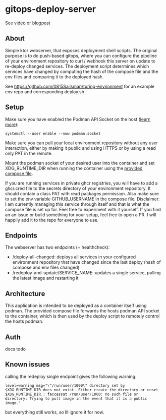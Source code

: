 # gitops-deploy-server

See [video](https://youtu.be/JBilwVpcRb0) or [blogpost](https://blog.shonk.software/posts/gitops/
)

## About
Simple ktor webserver, that exposes deployment shell scripts. The original purpose is to do push-based gitops,
where you can configure the pipeline of your environment repository to curl / webhook this server on update to re-deploy changed services.
The deployment script determines which services have changed by computing the hash of the compose file and the env files and comparing it to the deployed hash.

See https://github.com/0815Sailsman/turing-environment for an example env repo and corresponding deploy.sh

## Setup
Make sure you have enabled the Podman API Socket on the host ([learn more](https://github.com/containers/podman/blob/main/docs/tutorials/socket_activation.md)):

`systemctl --user enable --now podman.socket`

Make sure you can pull your local environment repository without any user interaction, either by making it public and using HTTPS or by using a read only PAT in the remote.

Mount the podman socket of your desired user into the container and set XDG_RUNTIME_DIR when running the container using the [provided compose file](podman-compose.yml).

If you are running services in private ghcr registries, you will have to add a ghcr.cred file to the secrets directory of your environment repository.
It should contain a class PAT with read packages permission. Also make sure to set the env variable GITHUB_USERNAME in the compose file.
Disclaimer:
I am currently managing this service through itself and that is what the compose file is set up for.
Feel free to experiment with it yourself. If you find an an issue or build something for your setup, feel free to open a PR.
I will happily add it to the repo for everyone to use.

## Endpoints

The webserver has two endpoints (+ healthcheck):
 - /deploy-all-changed: deploys all services in your configured environment repository that have changed since the last deploy (hash of compose and env files changed)
 - /redeploy-and-update/SERVICE_NAME: updates a single service, pulling the latest image and restarting it
   
## Architecture
This application is intended to be deployed as a container itself using podman. The provided compose file forwards the hosts podman API socket
to the container, which is then used by the deploy script to remotely control the hosts podman.

## Auth
docs todo

## Known issues
calling the redeploy single endpoint gives the following warning:
```
level=warning msg="\"/run/user/1000\" directory set by $XDG_RUNTIME_DIR does not exist. Either create the directory or unset $XDG_RUNTIME_DIR.: faccessat /run/user/1000: no such file or directory: Trying to pull image in the event that it is a public image."
```
but everything still works, so Ill ignore it for now.